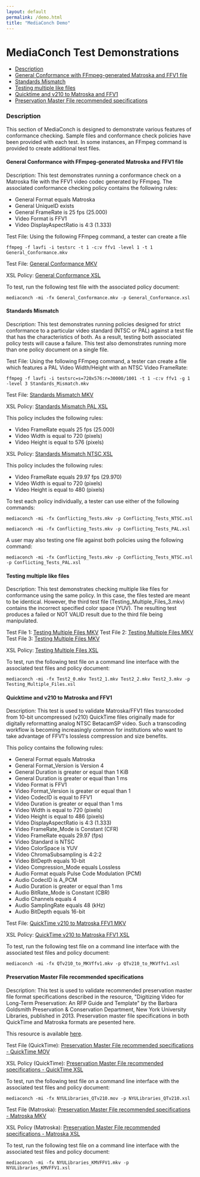 ```yaml
---
layout: default
permalink: /demo.html
title: "MediaConch Demo"
---
```


# MediaConch Test Demonstrations

- [Description](#description)
- [General Conformance with FFmpeg-generated Matroska and FFV1 file](#general-conformance-with-ffmpeg-generated-matroska-and-ffv1-file)
- [Standards Mismatch](#standards-mismatch)
- [Testing multiple like files](#testing-multiple-like-files)
- [Quicktime and v210 to Matroska and FFV1](#quicktime-and-v210-to-matroska-and-ffv1)
- [Preservation Master File recommended specifications](#preservation-master-file-recommended-specifications)

### Description

This section of MediaConch is designed to demonstrate various features of conformance checking. Sample files and conformance check policies have been provided with each test. In some instances, an FFmpeg command is provided to create additional test files. 

#### General Conformance with FFmpeg-generated Matroska and FFV1 file

Description: This test demonstrates running a conformance check on a Matroska file with the FFV1 video codec generated by FFmpeg. The associated conformance checking policy contains the following rules:

- General Format equals Matroska
- General UniqueID exists
- General FrameRate is 25 fps (25.000)
- Video Format is FFV1
- Video DisplayAspectRatio is 4:3 (1.333)

Test File: Using the following FFmpeg command, a tester can create a file

`ffmpeg -f lavfi -i testsrc -t 1 -c:v ffv1 -level 1 -t 1 General_Conformance.mkv`

Test File: [General Conformance MKV](https://mediaarea.net/MediaConch/files/General_Conformance.mkv)

XSL Policy: [General Conformance XSL](https://raw.githubusercontent.com/MediaArea/MediaConch_SourceCode/master/Source/Resource/policies/General_Conformance.xsl)

To test, run the following test file with the associated policy document:

`mediaconch -mi -fx General_Conformance.mkv -p General_Conformance.xsl`

#### Standards Mismatch

Description: This test demonstrates running policies designed for strict conformance to a particular video standard (NTSC or PAL) against a test file that has the characteristics of both. As a result, testing both associated policy tests will cause a failure. This test also demonstrates running more than one policy document on a single file. 

Test File: Using the following FFmpeg command, a tester can create a file which features a PAL Video Width/Height with an NTSC Video FrameRate: 

`ffmpeg -f lavfi -i testsrc=s=720x576:r=30000/1001 -t 1 -c:v ffv1 -g 1 -level 3 Standards_Mismatch.mkv`

Test File: [Standards Mismatch MKV](https://mediaarea.net/MediaConch/files/Standards_Mismatch.mkv)

XSL Policy: [Standards Mismatch PAL XSL](https://raw.githubusercontent.com/MediaArea/MediaConch_SourceCode/master/Source/Resource/policies/Standards_Mismatch_PAL.xsl)

This policy includes the following rules:

- Video FrameRate equals 25 fps (25.000)
- Video Width is equal to 720 (pixels)
- Video Height is equal to 576 (pixels)

XSL Policy: [Standards Mismatch NTSC XSL](https://raw.githubusercontent.com/MediaArea/MediaConch_SourceCode/master/Source/Resource/policies/Standards_Mismatch_NTSC.xsl)

This policy includes the following rules:

- Video FrameRate equals 29.97 fps (29.970)
- Video Width is equal to 720 (pixels)
- Video Height is equal to 480 (pixels)

To test each policy individually, a tester can use either of the following commands:

`mediaconch -mi -fx Conflicting_Tests.mkv -p Conflicting_Tests_NTSC.xsl`

`mediaconch -mi -fx Conflicting_Tests.mkv -p Conflicting_Tests_PAL.xsl`

A user may also testing one file against both policies using the following command:

`mediaconch -mi -fx Conflicting_Tests.mkv -p Conflicting_Tests_NTSC.xsl -p Conflicting_Tests_PAL.xsl`

#### Testing multiple like files

Description: This test demonstrates checking multiple like files for conformance using the same policy. In this case, the files tested are meant to be identical. However, the third test file (Testing_Multiple_Files_3.mkv) contains the incorrect specified color space (YUV). The resulting test produces a failed or NOT VALID result due to the third file being manipulated. 

Test File 1: [Testing Multiple Files MKV](https://mediaarea.net/MediaConch/files/Testing_Multiple_Files_1.mkv)
Test File 2: [Testing Multiple Files MKV](https://mediaarea.net/MediaConch/files/Testing_Multiple_Files_2.mkv)
Test File 3: [Testing Multiple Files MKV](https://mediaarea.net/MediaConch/files/Testing_Multiple_Files_3.mkv)

XSL Policy: [Testing Multiple Files XSL](https://raw.githubusercontent.com/MediaArea/MediaConch_SourceCode/master/Source/Resource/policies/Testing_Multiple_Files.xsl)

To test, run the following test file on a command line interface with the associated test files and policy document:

`mediaconch -mi -fx Test2_0.mkv Test2_1.mkv Test2_2.mkv Test2_3.mkv -p Testing_Multiple_Files.xsl`

#### Quicktime and v210 to Matroska and FFV1 

Description: This test is used to validate Matroska/FFV1 files transcoded from 10-bit uncompressed (v210) QuickTime files originally made for digitally reformatting analog NTSC BetacamSP video. Such a transcoding workflow is becoming increasingly common for institutions who want to take advantage of FFV1's lossless compression and size benefits.  

This policy contains the following rules:

- General Format equals Matroska
- General Format_Version is Version 4
- General Duration is greater or equal than 1 KiB
- General Duration is greater or equal than 1 ms
- Video Format is FFV1
- Video Format_Version is greater or equal than 1
- Video CodecID is equal to FFV1
- Video Duration is greater or equal than 1 ms
- Video Width is equal to 720 (pixels)
- Video Height is equal to 486 (pixels)
- Video DisplayAspectRatio is 4:3 (1.333)
- Video FrameRate_Mode is Constant (CFR)
- Video FrameRate equals 29.97 (fps)
- Video Standard is NTSC
- Video ColorSpace is YUV
- Video ChromaSubsampling is 4:2:2
- Video BitDepth equals 10-bit
- Video Compression_Mode equals Lossless
- Audio Format equals Pulse Code Modulation (PCM)
- Audio CodecID is A_PCM
- Audio Duration is greater or equal than 1 ms
- Audio BitRate_Mode is Constant (CBR)
- Audio Channels equals 4
- Audio SamplingRate equals 48 (kHz)
- Audio BitDepth equals 16-bit

Test File: [QuickTime v210 to Matroska FFV1 MKV](https://mediaarea.net/MediaConch/files/QTv210_to_MKVffv1.mkv)

XSL Policy: [QuickTime v210 to Matroska FFV1 XSL](https://raw.githubusercontent.com/MediaArea/MediaConch_SourceCode/master/Source/Resource/policies/QTv210_to_MKVffv1.xsl)

To test, run the following test file on a command line interface with the associated test files and policy document:

`mediaconch -mi -fx QTv210_to_MKVffv1.mkv -p QTv210_to_MKVffv1.xsl`

#### Preservation Master File recommended specifications

Description: This test is used to validate recommended preservation master file format specifications described in the resource, "Digitizing Video for Long-Term Preservation: An RFP Guide and Template" by the Barbara Goldsmith Preservation & Conservation Department, New York University Libraries, published in 2013. Preservation master file specifications in both QuickTime and Matroska formats are pesented here. 

This resource is available [here](https://library.nyu.edu/preservation/VARRFP.pdf). 

Test File (QuickTime): [Preservation Master File recommended specifications - QuickTime MOV](https://mediaarea.net/MediaConch/files/NYULibraries_QTv210.mov)

XSL Policy (QuickTime): [Preservation Master File recommended specifications - QuickTime XSL](https://raw.githubusercontent.com/MediaArea/MediaConch_SourceCode/master/Source/Resource/policies/NYULibraries_QTv210.xsl)

To test, run the following test file on a command line interface with the associated test files and policy document:

`mediaconch -mi -fx NYULibraries_QTv210.mov -p NYULibraries_QTv210.xsl`

Test File (Matroska): [Preservation Master File recommended specifications - Matroska MKV](https://mediaarea.net/MediaConch/files/NYULibraries_MKVFFV1.mkv)

XSL Policy (Matroska): [Preservation Master File recommended specifications - Matroska XSL](https://raw.githubusercontent.com/MediaArea/MediaConch_SourceCode/master/Source/Resource/policies/NYULibraries_MKVFFV1.xsl)

To test, run the following test file on a command line interface with the associated test files and policy document:

`mediaconch -mi -fx NYULibraries_KMVFFV1.mkv -p NYULibraries_KMVFFV1.xsl`



